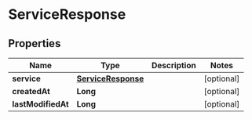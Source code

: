 # ServiceResponse

## Properties
Name | Type | Description | Notes
------------ | ------------- | ------------- | -------------
**service** | [**ServiceResponse**](ServiceResponse.md) |  |  [optional]
**createdAt** | **Long** |  |  [optional]
**lastModifiedAt** | **Long** |  |  [optional]
